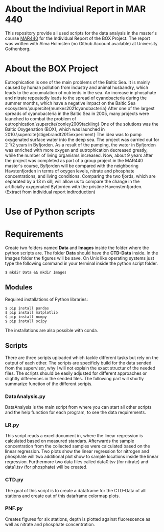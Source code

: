 # About the Indiviual Report in MAR 440
This repository provide all used scripts for the data analysis in the master's course [MAR440](https://www.gu.se/en/study-gothenburg/marine-project-from-idea-to-action-mar440) for the Individual Report of the BOX Project. The report was written with Alma Holmsten (no Github Account available) at University Gothenborg. 

# About the BOX Project
Eutrophication is one of the main problems of the Baltic Sea. It is mainly caused by human pollution from industry and animal husbandry, which leads to the accumulation of nutrients in the sea. An increase in phosphate and nitrate repeatedly leads to the spread of cyanobacteria during the summer months, which have a negative impact on the Baltic Sea ecosystem.\supercite{munkes2021cyanobacteria} After one of the largest spreads of cyanobacteria in the Baltic Sea in 2005, many projects were launched to combat the problem of eutrophication.\supercite{conley2009tackling} One of the solutions was the Baltic Oxygenation (BOX), which was launched in 2010.\supercite{stigebrandt2015experiment} The idea was to pump oxygenated surface water into the deep sea. The project was carried out for 2 1/2 years in Byfjorden. As a result of the pumping, the water in Byfjorden was enriched with more oxygen and eutrophication decreased greatly, while the number of living organisms increased. Now, about 9 years after the project was completed as part of a group project in the MAR440 master's course, Byfjorden will be compared with the neighboring Havstenfjorden in terms of oxygen levels, nitrate and phosphate concentrations, and living conditions. Comparing the two fjords, which are separated by a 13 m sill, will allow us to compare the change in the artificially oxygenated Byfjorden with the pristine Havenstenfjorden. (Extract from individual report indtroduction)

# Use of Python scripts
# Requirements
Create two folders named **Data** and **Images** inside the folder where the python scripts are.
The folder **Data** should have the **CTD-Data** inside. In the Images folder the figures will be save.
On Unix like operating systems just type the following command in your terminal inside the python script folder.
```
$ mkdir Data && mkdir Images
```

## Modules
Required installations of Python libraries:
```
$ pip install pandas
$ pip install matplotlib
$ pip install numpy
$ pip install scipy
```
The installations are also possible with conda.

## Scripts
There are three scripts uploaded which tackle different tasks but rely on the output of each other. The scripts are specificly build for the data sended from the supervisor, why I will not explain the exact structur of the needed files. The scripts should be easily adjusted for different approaches or slightly differences in the sended files. The following part will shortly summarize function of the different scripts.

### DataAnalysis.py
DataAnalysis is the main script from where you can start all other scripts and the help function for each program, to see the data requirements.

### LR.py
This script reads a excel document in, where the linear regression is calculated based on measured standars. Afterwards the sample concentration from the collected samples were calculated based on the linear regression.
Two plots show the linear regression for nitrogen and phosphate will two additional plot show to sample locations inside the linear regression. Furthermore two data files called data0.tsv (for nitrate) and data1.tsv (for phosphate) will be created.

### CTD.py
The goal of this script is to create a dataframe for the CTD-Data of all stations and create out of this dataframe colormap plots.

### PNF.py
Creates figures for six stations, depth is plotted against fluorescence as well as nitrate and phosphate concentration.
